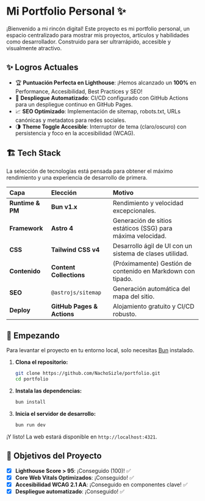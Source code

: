 # Mi Portfolio Personal ✨

¡Bienvenido a mi rincón digital! Este proyecto es mi portfolio personal, un espacio centralizado para mostrar mis proyectos, artículos y habilidades como desarrollador. Construido para ser ultrarrápido, accesible y visualmente atractivo.

## ✨ Logros Actuales

-   🏆 **Puntuación Perfecta en Lighthouse**: ¡Hemos alcanzado un **100%** en Performance, Accesibilidad, Best Practices y SEO!
-   🚀 **Despliegue Automatizado**: CI/CD configurado con GitHub Actions para un despliegue continuo en GitHub Pages.
-   📈 **SEO Optimizado**: Implementación de sitemap, robots.txt, URLs canónicas y metadatos para redes sociales.
-   🌗 **Theme Toggle Accesible**: Interruptor de tema (claro/oscuro) con persistencia y foco en la accesibilidad (WCAG).

## 🏗️ Tech Stack

La selección de tecnologías está pensada para obtener el máximo rendimiento y una experiencia de desarrollo de primera.

| Capa | Elección | Motivo |
| :--- | :--- | :--- |
| **Runtime & PM** | **Bun v1.x** | Rendimiento y velocidad excepcionales. |
| **Framework** | **Astro 4** | Generación de sitios estáticos (SSG) para máxima velocidad. |
| **CSS** | **Tailwind CSS v4** | Desarrollo ágil de UI con un sistema de clases utilidad. |
| **Contenido** | **Content Collections** | (Próximamente) Gestión de contenido en Markdown con tipado. |
| **SEO** | `@astrojs/sitemap` | Generación automática del mapa del sitio. |
| **Deploy** | **GitHub Pages & Actions** | Alojamiento gratuito y CI/CD robusto. |

## 🚀 Empezando

Para levantar el proyecto en tu entorno local, solo necesitas [Bun](https://bun.sh/) instalado.

1.  **Clona el repositorio:**
    ```bash
    git clone https://github.com/NachoSizle/portfolio.git
    cd portfolio
    ```

2.  **Instala las dependencias:**
    ```bash
    bun install
    ```

3.  **Inicia el servidor de desarrollo:**
    ```bash
    bun run dev
    ```

¡Y listo! La web estará disponible en `http://localhost:4321`.

## 🎯 Objetivos del Proyecto

-   [x] **Lighthouse Score > 95**: ¡Conseguido (100)! ✅
-   [x] **Core Web Vitals Optimizados**: ¡Conseguido! ✅
-   [x] **Accesibilidad WCAG 2.1 AA**: ¡Conseguido en componentes clave! ✅
-   [x] **Despliegue automatizado**: ¡Conseguido! ✅
